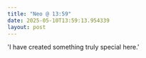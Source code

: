 ```yaml
---
title: "Neo @ 13:59"
date: 2025-05-10T13:59:13.954339
layout: post
---
```


'I have created something truly special here.'